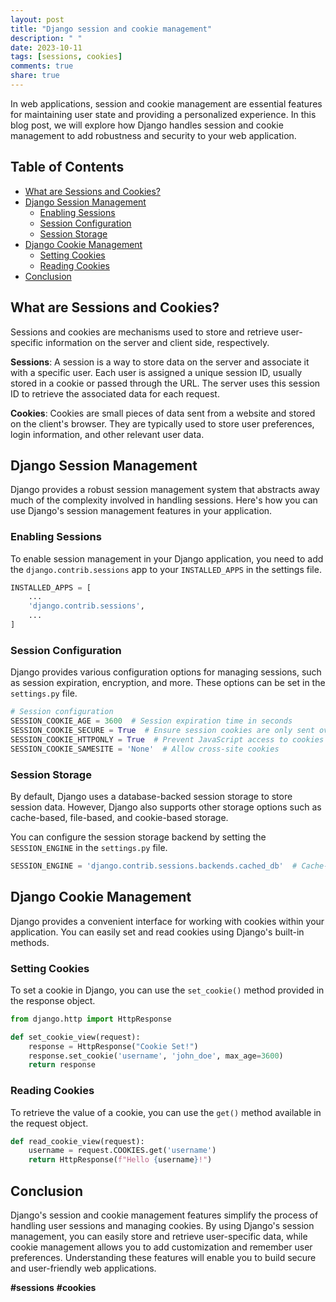 ```yaml
---
layout: post
title: "Django session and cookie management"
description: " "
date: 2023-10-11
tags: [sessions, cookies]
comments: true
share: true
---
```


In web applications, session and cookie management are essential features for maintaining user state and providing a personalized experience. In this blog post, we will explore how Django handles session and cookie management to add robustness and security to your web application.

## Table of Contents
- [What are Sessions and Cookies?](#what-are-sessions-and-cookies)
- [Django Session Management](#django-session-management)
  - [Enabling Sessions](#enabling-sessions)
  - [Session Configuration](#session-configuration)
  - [Session Storage](#session-storage)
- [Django Cookie Management](#django-cookie-management)
  - [Setting Cookies](#setting-cookies)
  - [Reading Cookies](#reading-cookies)
- [Conclusion](#conclusion)

## What are Sessions and Cookies?

Sessions and cookies are mechanisms used to store and retrieve user-specific information on the server and client side, respectively. 

**Sessions**: A session is a way to store data on the server and associate it with a specific user. Each user is assigned a unique session ID, usually stored in a cookie or passed through the URL. The server uses this session ID to retrieve the associated data for each request.

**Cookies**: Cookies are small pieces of data sent from a website and stored on the client's browser. They are typically used to store user preferences, login information, and other relevant user data. 

## Django Session Management

Django provides a robust session management system that abstracts away much of the complexity involved in handling sessions. Here's how you can use Django's session management features in your application.

### Enabling Sessions

To enable session management in your Django application, you need to add the `django.contrib.sessions` app to your `INSTALLED_APPS` in the settings file.

```python
INSTALLED_APPS = [
    ...
    'django.contrib.sessions',
    ...
]
```

### Session Configuration

Django provides various configuration options for managing sessions, such as session expiration, encryption, and more. These options can be set in the `settings.py` file.

```python
# Session configuration
SESSION_COOKIE_AGE = 3600  # Session expiration time in seconds
SESSION_COOKIE_SECURE = True  # Ensure session cookies are only sent over HTTPS
SESSION_COOKIE_HTTPONLY = True  # Prevent JavaScript access to cookies
SESSION_COOKIE_SAMESITE = 'None'  # Allow cross-site cookies
```

### Session Storage

By default, Django uses a database-backed session storage to store session data. However, Django also supports other storage options such as cache-based, file-based, and cookie-based storage.

You can configure the session storage backend by setting the `SESSION_ENGINE` in the `settings.py` file.

```python
SESSION_ENGINE = 'django.contrib.sessions.backends.cached_db'  # Cache-based database storage
```

## Django Cookie Management

Django provides a convenient interface for working with cookies within your application. You can easily set and read cookies using Django's built-in methods.

### Setting Cookies

To set a cookie in Django, you can use the `set_cookie()` method provided in the response object.

```python
from django.http import HttpResponse

def set_cookie_view(request):
    response = HttpResponse("Cookie Set!")
    response.set_cookie('username', 'john_doe', max_age=3600)
    return response
```

### Reading Cookies

To retrieve the value of a cookie, you can use the `get()` method available in the request object.

```python
def read_cookie_view(request):
    username = request.COOKIES.get('username')
    return HttpResponse(f"Hello {username}!")
```

## Conclusion

Django's session and cookie management features simplify the process of handling user sessions and managing cookies. By using Django's session management, you can easily store and retrieve user-specific data, while cookie management allows you to add customization and remember user preferences. Understanding these features will enable you to build secure and user-friendly web applications.

**#sessions** **#cookies**